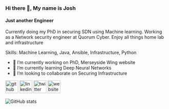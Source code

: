 ### Hi there 👋, My name is Josh
#### Just another Engineer
Currently doing my PhD in securing SDN using Machine learning. Working as a Network security engineer at Quorum Cyber. 
Enjoy all things home lab and infrastructure

Skills: Machine Learning, Java, Ansible, Infrastructure, Python

- 🔭 I’m currently working on PhD, Merseyside Wing website 
- 🌱 I’m currently learning Deep Neural Networks 
- 👯 I’m looking to collaborate on Securing Infrastructure  


[<img src='https://cdn.jsdelivr.net/npm/simple-icons@3.0.1/icons/github.svg' alt='github' height='40'>](https://github.com/JoshFrawley)  [<img src='https://cdn.jsdelivr.net/npm/simple-icons@3.0.1/icons/linkedin.svg' alt='linkedin' height='40'>](https://www.linkedin.com/in/josh-frawley-214790163//)  [<img src='https://cdn.jsdelivr.net/npm/simple-icons@3.0.1/icons/twitter.svg' alt='twitter' height='40'>](https://twitter.com/@LordFrawley)  [<img src='https://cdn.jsdelivr.net/npm/simple-icons@3.0.1/icons/icloud.svg' alt='website' height='40'>](Frawls.co.uk)  


![GitHub stats](https://github-readme-stats.vercel.app/api?username=JoshFrawley&show_icons=true&count_private=true)  

